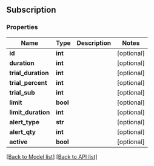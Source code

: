 ## Subscription

### Properties
Name | Type | Description | Notes
------------ | ------------- | ------------- | -------------
**id** | **int** |  | [optional] 
**duration** | **int** |  | [optional] 
**trial_duration** | **int** |  | [optional] 
**trial_percent** | **int** |  | [optional] 
**trial_sub** | **int** |  | [optional] 
**limit** | **bool** |  | [optional] 
**limit_duration** | **int** |  | [optional] 
**alert_type** | **str** |  | [optional] 
**alert_qty** | **int** |  | [optional] 
**active** | **bool** |  | [optional] 

[[Back to Model list]](#documentation-for-models) [[Back to API list]](#documentation-for-api-endpoints)


